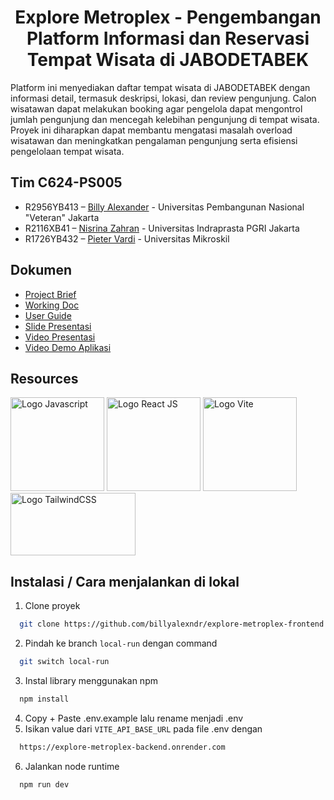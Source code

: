 <h1 align="center"><b>Explore Metroplex - Pengembangan Platform Informasi dan Reservasi Tempat Wisata di JABODETABEK</b></h1>

Platform ini menyediakan daftar tempat wisata di JABODETABEK dengan informasi detail, termasuk deskripsi, lokasi, dan review pengunjung. Calon wisatawan dapat melakukan booking agar pengelola dapat mengontrol jumlah pengunjung dan mencegah kelebihan pengunjung di tempat wisata. Proyek ini diharapkan dapat membantu mengatasi masalah overload wisatawan dan meningkatkan pengalaman pengunjung serta efisiensi pengelolaan tempat wisata.

## Tim C624-PS005

- R2956YB413 – [Billy Alexander](https://github.com/billyalexndr) - Universitas Pembangunan Nasional "Veteran" Jakarta
- R2116XB41 – [Nisrina Zahran](https://github.com/nisrinazahran) - Universitas Indraprasta PGRI Jakarta
- R1726YB432 – [Pieter Vardi](https://github.com/pietervardi) - Universitas Mikroskil

## Dokumen

- [Project Brief](https://docs.google.com/document/d/1INBbBdEX_H5ubBFeSVfj7LvPk6kqsM_nBKy3wgbMXcI/edit?usp=sharing)
- [Working Doc](https://docs.google.com/document/d/1K08pxiTfdBk2G4Ngr_JLCJc8aipQntynKISEmy79QHk/edit?usp=sharing)
- [User Guide]()
- [Slide Presentasi](https://docs.google.com/presentation/d/1GPpS7vy6RvJXQSDL7uMM9xaSdziKVR9A/edit?usp=sharing&ouid=101825553434143937092&rtpof=true&sd=true)
- [Video Presentasi]()
- [Video Demo Aplikasi]()

## Resources

<span><img src="https://upload.wikimedia.org/wikipedia/commons/thumb/9/99/Unofficial_JavaScript_logo_2.svg/1200px-Unofficial_JavaScript_logo_2.svg.png" width="150" alt="Logo Javascript"></span>
<a href="https://react.dev/" target="_blank"><img src="https://upload.wikimedia.org/wikipedia/commons/thumb/a/a7/React-icon.svg/512px-React-icon.svg.png?20220125121207" width="150" alt="Logo React JS"></a>
<a href="https://vitejs.dev/" target="_blank"><img src="https://upload.wikimedia.org/wikipedia/commons/thumb/f/f1/Vitejs-logo.svg/256px-Vitejs-logo.svg.png?20220412224743" width="150" alt="Logo Vite"></a>
<a href="https://tailwindcss.com/" target="_blank"><img src="https://flowbite.s3.amazonaws.com/github/logo-github.png" width="200" height="100" alt="Logo TailwindCSS"></a>

## Instalasi / Cara menjalankan di lokal

1. Clone proyek

```bash
  git clone https://github.com/billyalexndr/explore-metroplex-frontend.git
```

2. Pindah ke branch `local-run` dengan command

```bash
  git switch local-run
```

3. Instal library menggunakan npm

```bash
  npm install
```

4. Copy + Paste .env.example lalu rename menjadi .env
5. Isikan value dari `VITE_API_BASE_URL` pada file .env dengan

```bash
  https://explore-metroplex-backend.onrender.com
```

6. Jalankan node runtime

```bash
  npm run dev
```
